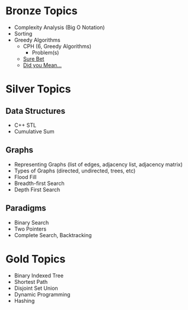 # Bronze Topics

  * Complexity Analysis (Big O Notation)
  * Sorting
  * Greedy Algorithms
    * CPH (6, Greedy Algorithms)
      * Problem(s)
	* [Sure Bet](https://csacademy.com/contest/archive/task/sure-bet/)
	* [Did you Mean...](http://codeforces.com/contest/860/problem/A)

# Silver Topics

## Data Structures
  * C++ STL
  * Cumulative Sum

## Graphs
  * Representing Graphs (list of edges, adjacency list, adjacency matrix)
  * Types of Graphs (directed, undirected, trees, etc)
  * Flood Fill
  * Breadth-first Search
  * Depth First Search

## Paradigms
  * Binary Search
  * Two Pointers 
  * Complete Search, Backtracking

# Gold Topics

  * Binary Indexed Tree
  * Shortest Path
  * Disjoint Set Union
  * Dynamic Programming
  * Hashing
